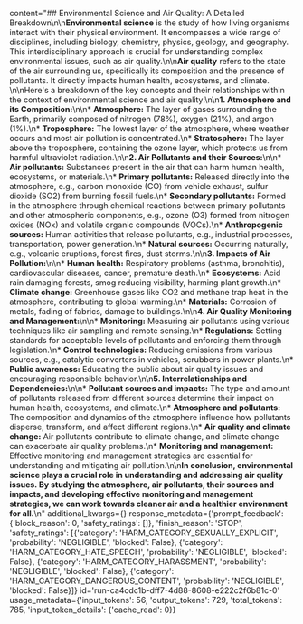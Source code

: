 content="## Environmental Science and Air Quality: A Detailed Breakdown\n\n**Environmental science** is the study of how living organisms interact with their physical environment. It encompasses a wide range of disciplines, including biology, chemistry, physics, geology, and geography. This interdisciplinary approach is crucial for understanding complex environmental issues, such as air quality.\n\n**Air quality** refers to the state of the air surrounding us, specifically its composition and the presence of pollutants.  It directly impacts human health, ecosystems, and climate. \n\nHere's a breakdown of the key concepts and their relationships within the context of environmental science and air quality:\n\n**1. Atmosphere and its Composition:**\n\n* **Atmosphere:** The layer of gases surrounding the Earth, primarily composed of nitrogen (78%), oxygen (21%), and argon (1%).\n* **Troposphere:** The lowest layer of the atmosphere, where weather occurs and most air pollution is concentrated.\n* **Stratosphere:** The layer above the troposphere, containing the ozone layer, which protects us from harmful ultraviolet radiation.\n\n**2. Air Pollutants and their Sources:**\n\n* **Air pollutants:** Substances present in the air that can harm human health, ecosystems, or materials.\n* **Primary pollutants:** Released directly into the atmosphere, e.g., carbon monoxide (CO) from vehicle exhaust, sulfur dioxide (SO2) from burning fossil fuels.\n* **Secondary pollutants:** Formed in the atmosphere through chemical reactions between primary pollutants and other atmospheric components, e.g., ozone (O3) formed from nitrogen oxides (NOx) and volatile organic compounds (VOCs).\n* **Anthropogenic sources:** Human activities that release pollutants, e.g., industrial processes, transportation, power generation.\n* **Natural sources:** Occurring naturally, e.g., volcanic eruptions, forest fires, dust storms.\n\n**3. Impacts of Air Pollution:**\n\n* **Human health:** Respiratory problems (asthma, bronchitis), cardiovascular diseases, cancer, premature death.\n* **Ecosystems:** Acid rain damaging forests, smog reducing visibility, harming plant growth.\n* **Climate change:** Greenhouse gases like CO2 and methane trap heat in the atmosphere, contributing to global warming.\n* **Materials:** Corrosion of metals, fading of fabrics, damage to buildings.\n\n**4. Air Quality Monitoring and Management:**\n\n* **Monitoring:** Measuring air pollutants using various techniques like air sampling and remote sensing.\n* **Regulations:** Setting standards for acceptable levels of pollutants and enforcing them through legislation.\n* **Control technologies:** Reducing emissions from various sources, e.g., catalytic converters in vehicles, scrubbers in power plants.\n* **Public awareness:** Educating the public about air quality issues and encouraging responsible behavior.\n\n**5. Interrelationships and Dependencies:**\n\n* **Pollutant sources and impacts:**  The type and amount of pollutants released from different sources determine their impact on human health, ecosystems, and climate.\n* **Atmosphere and pollutants:** The composition and dynamics of the atmosphere influence how pollutants disperse, transform, and affect different regions.\n* **Air quality and climate change:**  Air pollutants contribute to climate change, and climate change can exacerbate air quality problems.\n* **Monitoring and management:**  Effective monitoring and management strategies are essential for understanding and mitigating air pollution.\n\n**In conclusion, environmental science plays a crucial role in understanding and addressing air quality issues. By studying the atmosphere, air pollutants, their sources and impacts, and developing effective monitoring and management strategies, we can work towards cleaner air and a healthier environment for all.**\n" additional_kwargs={} response_metadata={'prompt_feedback': {'block_reason': 0, 'safety_ratings': []}, 'finish_reason': 'STOP', 'safety_ratings': [{'category': 'HARM_CATEGORY_SEXUALLY_EXPLICIT', 'probability': 'NEGLIGIBLE', 'blocked': False}, {'category': 'HARM_CATEGORY_HATE_SPEECH', 'probability': 'NEGLIGIBLE', 'blocked': False}, {'category': 'HARM_CATEGORY_HARASSMENT', 'probability': 'NEGLIGIBLE', 'blocked': False}, {'category': 'HARM_CATEGORY_DANGEROUS_CONTENT', 'probability': 'NEGLIGIBLE', 'blocked': False}]} id='run-ca4cdc1b-dff7-4d88-8608-e222c2f6b81c-0' usage_metadata={'input_tokens': 56, 'output_tokens': 729, 'total_tokens': 785, 'input_token_details': {'cache_read': 0}}
